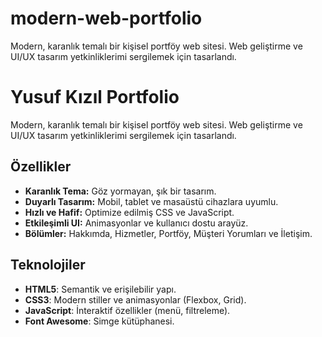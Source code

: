 # modern-web-portfolio
Modern, karanlık temalı bir kişisel portföy web sitesi. Web geliştirme ve UI/UX tasarım yetkinliklerimi sergilemek için tasarlandı.

# Yusuf Kızıl Portfolio

Modern, karanlık temalı bir kişisel portföy web sitesi. Web geliştirme ve UI/UX tasarım yetkinliklerimi sergilemek için tasarlandı.


## Özellikler
- **Karanlık Tema:** Göz yormayan, şık bir tasarım.
- **Duyarlı Tasarım:** Mobil, tablet ve masaüstü cihazlara uyumlu.
- **Hızlı ve Hafif:** Optimize edilmiş CSS ve JavaScript.
- **Etkileşimli UI:** Animasyonlar ve kullanıcı dostu arayüz.
- **Bölümler:** Hakkımda, Hizmetler, Portföy, Müşteri Yorumları ve İletişim.

## Teknolojiler
- **HTML5**: Semantik ve erişilebilir yapı.
- **CSS3**: Modern stiller ve animasyonlar (Flexbox, Grid).
- **JavaScript**: İnteraktif özellikler (menü, filtreleme).
- **Font Awesome**: Simge kütüphanesi.

